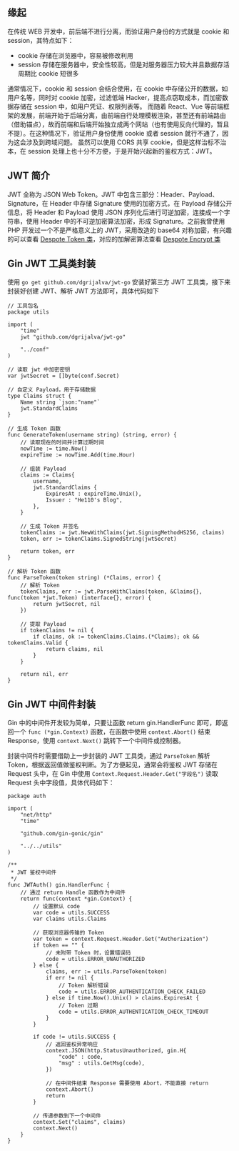 ## 缘起 ##

在传统 WEB 开发中，前后端不进行分离，而验证用户身份的方式就是 cookie 和 session，其特点如下：

- cookie 存储在浏览器中，容易被修改利用
- session 存储在服务器中，安全性较高，但是对服务器压力较大并且数据存活周期比 cookie 短很多

通常情况下，cookie 和 session 会结合使用，在 cookie 中存储公开的数据，如用户名等，同时对 cookie 加密，过滤低端 Hacker，提高点窃取成本，而加密数据存储在 session 中，如用户凭证、权限列表等。
而随着 React、Vue 等前端框架的发展，前端开始于后端分离，由前端自行处理模板渲染，甚至还有前端路由（借助锚点），故而前端和后端开始独立成两个网站（也有使用反向代理的，暂且不提）。在这种情况下，验证用户身份使用 cookie 或者 session 就行不通了，因为这会涉及到跨域问题。
虽然可以使用 CORS 共享 cookie，但是这样治标不治本，在 session 处理上也十分不方便，于是开始兴起新的鉴权方式：JWT。

## JWT 简介 ##

JWT 全称为 JSON Web Token。JWT 中包含三部分：Header、Payload、Signature，在 Header 中存储 Signature 使用的加密方式，在 Payload 存储公开信息，将 Header 和 Payload 使用 JSON 序列化后进行可逆加密，连接成一个字符串，使用 Header 中的不可逆加密算法加密，形成 Signature。之前我曾使用 PHP 开发过一个不是严格意义上的 JWT，采用改造的 base64 对称加密，有兴趣的可以查看 [Despote Token 类](https://github.com/He110te4m/Despote/blob/master/despote/kernel/Token.php)，对应的加解密算法查看 [Despote Encrypt 类](https://github.com/He110te4m/Despote/blob/master/despote/kernel/Encrypt.php)

## Gin JWT 工具类封装 ##

使用 `go get github.com/dgrijalva/jwt-go` 安装好第三方 JWT 工具类，接下来封装好创建 JWT、解析 JWT 方法即可，具体代码如下

```
// 工具包名
package utils

import (
    "time"
    jwt "github.com/dgrijalva/jwt-go"

    "../conf"
)

// 读取 jwt 中加密密钥
var jwtSecret = []byte(conf.Secret)

// 自定义 Payload，用于存储数据
type Claims struct {
    Name string `json:"name"`
    jwt.StandardClaims
}

// 生成 Token 函数
func GenerateToken(username string) (string, error) {
    // 读取现在的时间并计算过期时间
    nowTime := time.Now()
    expireTime := nowTime.Add(time.Hour)

    // 组装 Payload
    claims := Claims{
        username,
        jwt.StandardClaims {
            ExpiresAt : expireTime.Unix(),
            Issuer : "He110's Blog",
        },
    }

    // 生成 Token 并签名
    tokenClaims := jwt.NewWithClaims(jwt.SigningMethodHS256, claims)
    token, err := tokenClaims.SignedString(jwtSecret)

    return token, err
}

// 解析 Token 函数
func ParseToken(token string) (*Claims, error) {
    // 解析 Token
    tokenClaims, err := jwt.ParseWithClaims(token, &Claims{}, func(token *jwt.Token) (interface{}, error) {
        return jwtSecret, nil
    })

    // 提取 Payload
    if tokenClaims != nil {
        if claims, ok := tokenClaims.Claims.(*Claims); ok && tokenClaims.Valid {
            return claims, nil
        }
    }

    return nil, err
}
```

## Gin JWT 中间件封装 ##

Gin 中的中间件开发较为简单，只要让函数 return gin.HandlerFunc 即可，即返回一个 `func (*gin.Context)` 函数，在函数中使用 `context.Abort()` 结束 Response，使用 `context.Next()` 跳转下一个中间件或控制器。

封装中间件时需要借助上一步封装的 JWT 工具类，通过 `ParseToken` 解析 Token，根据返回值做鉴权判断。为了方便起见，通常会将鉴权 JWT 存储在 Request 头中，在 Gin 中使用 `Context.Request.Header.Get("字段名")` 读取 Request 头中字段值，具体代码如下：

```
package auth

import (
    "net/http"
    "time"

    "github.com/gin-gonic/gin"

    "../../utils"
)

/**
 * JWT 鉴权中间件
 */
func JWTAuth() gin.HandlerFunc {
    // 通过 return Handle 函数作为中间件
    return func(context *gin.Context) {
        // 设置默认 code
        var code = utils.SUCCESS
        var claims utils.Claims

        // 获取浏览器传输的 Token
        var token = context.Request.Header.Get("Authorization")
        if token == "" {
            // 未附带 Token 时，设置错误码
            code = utils.ERROR_UNAUTHORIZED
        } else {
            claims, err := utils.ParseToken(token)
            if err != nil {
                // Token 解析错误
                code = utils.ERROR_AUTHENTICATION_CHECK_FAILED
            } else if time.Now().Unix() > claims.ExpiresAt {
                // Token 过期
                code = utils.ERROR_AUTHENTICATION_CHECK_TIMEOUT
            }
        }

        if code != utils.SUCCESS {
            // 返回鉴权异常响应
            context.JSON(http.StatusUnauthorized, gin.H{
                "code" : code,
                "msg" : utils.GetMsg(code),
            })

            // 在中间件结束 Response 需要使用 Abort，不能直接 return
            context.Abort()
            return
        }

        // 传递参数到下一个中间件
        context.Set("claims", claims)
        context.Next()
    }
}
```
